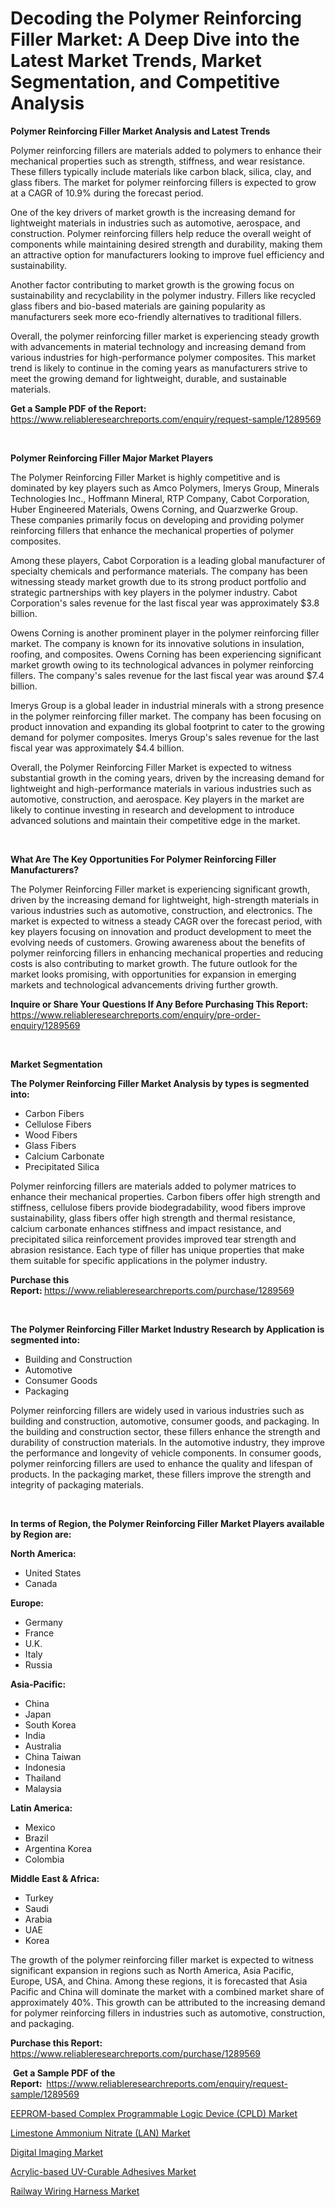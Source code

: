 <p><h1>Decoding the Polymer Reinforcing Filler Market: A Deep Dive into the Latest Market Trends, Market Segmentation, and Competitive Analysis</h1></p><p><strong>Polymer Reinforcing Filler Market Analysis and Latest Trends</strong></p>
<p><p>Polymer reinforcing fillers are materials added to polymers to enhance their mechanical properties such as strength, stiffness, and wear resistance. These fillers typically include materials like carbon black, silica, clay, and glass fibers. The market for polymer reinforcing fillers is expected to grow at a CAGR of 10.9% during the forecast period.</p><p>One of the key drivers of market growth is the increasing demand for lightweight materials in industries such as automotive, aerospace, and construction. Polymer reinforcing fillers help reduce the overall weight of components while maintaining desired strength and durability, making them an attractive option for manufacturers looking to improve fuel efficiency and sustainability.</p><p>Another factor contributing to market growth is the growing focus on sustainability and recyclability in the polymer industry. Fillers like recycled glass fibers and bio-based materials are gaining popularity as manufacturers seek more eco-friendly alternatives to traditional fillers.</p><p>Overall, the polymer reinforcing filler market is experiencing steady growth with advancements in material technology and increasing demand from various industries for high-performance polymer composites. This market trend is likely to continue in the coming years as manufacturers strive to meet the growing demand for lightweight, durable, and sustainable materials.</p></p>
<p><strong>Get a Sample PDF of the Report:&nbsp;</strong> <a href="https://www.reliableresearchreports.com/enquiry/request-sample/1289569">https://www.reliableresearchreports.com/enquiry/request-sample/1289569</a></p>
<p>&nbsp;</p>
<p><strong>Polymer Reinforcing Filler Major Market Players</strong></p>
<p><p>The Polymer Reinforcing Filler Market is highly competitive and is dominated by key players such as Amco Polymers, Imerys Group, Minerals Technologies Inc., Hoffmann Mineral, RTP Company, Cabot Corporation, Huber Engineered Materials, Owens Corning, and Quarzwerke Group. These companies primarily focus on developing and providing polymer reinforcing fillers that enhance the mechanical properties of polymer composites.</p><p>Among these players, Cabot Corporation is a leading global manufacturer of specialty chemicals and performance materials. The company has been witnessing steady market growth due to its strong product portfolio and strategic partnerships with key players in the polymer industry. Cabot Corporation's sales revenue for the last fiscal year was approximately $3.8 billion.</p><p>Owens Corning is another prominent player in the polymer reinforcing filler market. The company is known for its innovative solutions in insulation, roofing, and composites. Owens Corning has been experiencing significant market growth owing to its technological advances in polymer reinforcing fillers. The company's sales revenue for the last fiscal year was around $7.4 billion.</p><p>Imerys Group is a global leader in industrial minerals with a strong presence in the polymer reinforcing filler market. The company has been focusing on product innovation and expanding its global footprint to cater to the growing demand for polymer composites. Imerys Group's sales revenue for the last fiscal year was approximately $4.4 billion.</p><p>Overall, the Polymer Reinforcing Filler Market is expected to witness substantial growth in the coming years, driven by the increasing demand for lightweight and high-performance materials in various industries such as automotive, construction, and aerospace. Key players in the market are likely to continue investing in research and development to introduce advanced solutions and maintain their competitive edge in the market.</p></p>
<p>&nbsp;</p>
<p><strong>What Are The Key Opportunities For Polymer Reinforcing Filler Manufacturers?</strong></p>
<p><p>The Polymer Reinforcing Filler market is experiencing significant growth, driven by the increasing demand for lightweight, high-strength materials in various industries such as automotive, construction, and electronics. The market is expected to witness a steady CAGR over the forecast period, with key players focusing on innovation and product development to meet the evolving needs of customers. Growing awareness about the benefits of polymer reinforcing fillers in enhancing mechanical properties and reducing costs is also contributing to market growth. The future outlook for the market looks promising, with opportunities for expansion in emerging markets and technological advancements driving further growth.</p></p>
<p><strong>Inquire or Share Your Questions If Any Before Purchasing This Report:</strong> <a href="https://www.reliableresearchreports.com/enquiry/pre-order-enquiry/1289569">https://www.reliableresearchreports.com/enquiry/pre-order-enquiry/1289569</a></p>
<p>&nbsp;</p>
<p><strong>Market Segmentation</strong></p>
<p><strong>The Polymer Reinforcing Filler Market Analysis by types is segmented into:</strong></p>
<p><ul><li>Carbon Fibers</li><li>Cellulose Fibers</li><li>Wood Fibers</li><li>Glass Fibers</li><li>Calcium Carbonate</li><li>Precipitated Silica</li></ul></p>
<p><p>Polymer reinforcing fillers are materials added to polymer matrices to enhance their mechanical properties. Carbon fibers offer high strength and stiffness, cellulose fibers provide biodegradability, wood fibers improve sustainability, glass fibers offer high strength and thermal resistance, calcium carbonate enhances stiffness and impact resistance, and precipitated silica reinforcement provides improved tear strength and abrasion resistance. Each type of filler has unique properties that make them suitable for specific applications in the polymer industry.</p></p>
<p><strong>Purchase this Report:&nbsp;</strong><a href="https://www.reliableresearchreports.com/purchase/1289569">https://www.reliableresearchreports.com/purchase/1289569</a></p>
<p>&nbsp;</p>
<p><strong>The Polymer Reinforcing Filler Market Industry Research by Application is segmented into:</strong></p>
<p><ul><li>Building and Construction</li><li>Automotive</li><li>Consumer Goods</li><li>Packaging</li></ul></p>
<p><p>Polymer reinforcing fillers are widely used in various industries such as building and construction, automotive, consumer goods, and packaging. In the building and construction sector, these fillers enhance the strength and durability of construction materials. In the automotive industry, they improve the performance and longevity of vehicle components. In consumer goods, polymer reinforcing fillers are used to enhance the quality and lifespan of products. In the packaging market, these fillers improve the strength and integrity of packaging materials.</p></p>
<p>&nbsp;</p>
<p><strong>In terms of Region, the Polymer Reinforcing Filler Market Players available by Region are:</strong></p>
<p>
    <p> <strong> North America: </strong>
        <ul>
            <li>United States</li>
            <li>Canada</li>
        </ul>
        </p> 
    <p> <strong> Europe: </strong>
        <ul>
            <li>Germany</li>
            <li>France</li>
            <li>U.K.</li>
            <li>Italy</li>
            <li>Russia</li>
        </ul>
        </p> 
    <p> <strong> Asia-Pacific: </strong>
        <ul>
            <li>China</li>
            <li>Japan</li>
            <li>South Korea</li>
            <li>India</li>
            <li>Australia</li>
            <li>China Taiwan</li>
            <li>Indonesia</li>
            <li>Thailand</li>
            <li>Malaysia</li>
        </ul>
        </p> 
    <p> <strong> Latin America: </strong>
        <ul>
            <li>Mexico</li>
            <li>Brazil</li>
            <li>Argentina Korea</li>
            <li>Colombia</li>
        </ul>
        </p> 
    <p> <strong> Middle East & Africa: </strong>
        <ul>
            <li>Turkey</li>
            <li>Saudi</li>
            <li>Arabia</li>
            <li>UAE</li>
            <li>Korea</li>
        </ul>
    </p>
    </p>
<p><p>The growth of the polymer reinforcing filler market is expected to witness significant expansion in regions such as North America, Asia Pacific, Europe, USA, and China. Among these regions, it is forecasted that Asia Pacific and China will dominate the market with a combined market share of approximately 40%. This growth can be attributed to the increasing demand for polymer reinforcing fillers in industries such as automotive, construction, and packaging.</p></p>
<p><strong>Purchase this Report: </strong><a href="https://www.reliableresearchreports.com/purchase/1289569">https://www.reliableresearchreports.com/purchase/1289569</a></p>
<p>&nbsp;<strong>Get a Sample PDF of the Report:&nbsp;&nbsp;</strong><a href="https://www.reliableresearchreports.com/enquiry/request-sample/1289569">https://www.reliableresearchreports.com/enquiry/request-sample/1289569</a></p>
<p><strong></strong></p>
<p><p><a href="https://invited-way-688.notion.site/EEPROM-based-Complex-Programmable-Logic-Device-CPLD-Market-Dynamics-2024-2031-Also-about-Its-Mark-594a0c02fc934fdea5d81b5a7ff7afac">EEPROM-based Complex Programmable Logic Device (CPLD) Market</a></p><p><a href="https://butternut-bug-553.notion.site/Limestone-Ammonium-Nitrate-LAN-Market-Research-Report-Forecasted-for-Period-from-2024-2031-by-M-a18f96cf220a4015812a0151f8f8e525">Limestone Ammonium Nitrate (LAN) Market</a></p><p><a href="https://view.publitas.com/reportprime-1/insights-into-digital-imaging-market-size-analysing-market-share-trends-and-growth-from-2024-to-2031/">Digital Imaging Market</a></p><p><a href="https://mire-aunt-385.notion.site/Acrylic-based-UV-Curable-Adhesives-Market-Size-Growing-and-Forecasted-for-period-from-2024-2031-an-3340e4600c984e3b99e3ea2d62bca560">Acrylic-based UV-Curable Adhesives Market</a></p><p><a href="https://view.publitas.com/reportprime-1/railway-wiring-harness-market-insights-market-players-and-forecast-till-2031/">Railway Wiring Harness Market</a></p></p>